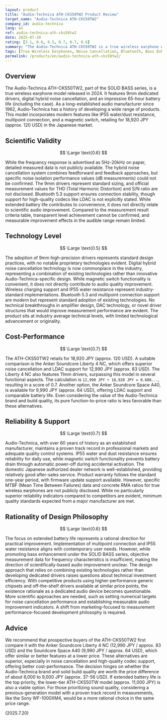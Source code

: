 ```yaml
---
layout: product
title: "Audio-Technica ATH-CKS50TW2 Product Review"
target_name: "Audio-Technica ATH-CKS50TW2"
company_id: audio-technica
lang: en
ref: audio-technica-ath-cks50tw2
date: 2025-07-20
rating: [3.1, 0.6, 0.5, 0.7, 0.7, 0.6]
summary: "The Audio-Technica ATH-CKS50TW2 is a true wireless earphone with 9mm drivers and hybrid noise cancellation. While it boasts an impressive battery life of up to 65 hours, its scientific audio improvement is limited, and more cost-effective alternatives are available."
tags: [True Wireless Earphones, Noise Cancellation, Bluetooth, Bass Enhancement, IP55]
permalink: /products/en/audio-technica-ath-cks50tw2/
---
```


## Overview

The Audio-Technica ATH-CKS50TW2, part of the SOLID BASS series, is a true wireless earphone model released in 2024. It features 9mm dedicated drivers, digital hybrid noise cancellation, and an impressive 65-hour battery life (including the case). As a long-established audio manufacturer since 1962, Audio-Technica has a history of developing a wide range of products. This model incorporates modern features like IP55 water/dust resistance, multipoint connection, and a magnetic switch, retailing for 18,920 JPY (approx. 120 USD) in the Japanese market.

## Scientific Validity

$$ \Large \text{0.6} $$

While the frequency response is advertised as 5Hz-20kHz on paper, detailed measured data is not publicly available. The hybrid noise cancellation system combines feedforward and feedback approaches, but specific noise isolation performance values (dB measurements) could not be confirmed. The 9mm drivers represent standard sizing, and official measurement values for THD (Total Harmonic Distortion) and S/N ratio are not disclosed. Bluetooth 5.3 support ensures connection stability, though support for high-quality codecs like LDAC is not explicitly stated. While extended battery life contributes to convenience, it does not directly relate to scientific audio improvement. Compared to the measurement result criteria table, transparent level achievement cannot be confirmed, and measurable improvement effects in the audible range remain limited.

## Technology Level

$$ \Large \text{0.5} $$

The adoption of 9mm high-precision drivers represents standard design practices, with no notable proprietary technologies evident. Digital hybrid noise cancellation technology is now commonplace in the industry, representing a combination of existing technologies rather than innovative Audio-Technica-specific design. While magnetic switch functionality is convenient, it does not directly contribute to audio quality improvement. Wireless charging support and IP55 water resistance represent industry-standard implementations. Bluetooth 5.3 and multipoint connection support are modern but represent standard adoption of existing technologies. No technical breakthroughs in amplifier design, DAC technology, or novel driver structures that would improve measurement performance are evident. The product sits at industry average technical levels, with limited technological advancement or originality.

## Cost-Performance

$$ \Large \text{0.7} $$

The ATH-CKS50TW2 retails for 18,920 JPY (approx. 120 USD). A suitable comparison is the Anker Soundcore Liberty 4 NC, which offers superior noise cancellation and LDAC support for 12,990 JPY (approx. 83 USD). The Liberty 4 NC also features 11mm drivers, surpassing this model in several functional aspects. The calculation is `12,990 JPY ÷ 18,920 JPY = 0.686...`, resulting in a score of 0.7. Another option, the Anker Soundcore Space A40, is available for 9,990 JPY (approx. 64 USD), offering LDAC support and comparable battery life. Even considering the value of the Audio-Technica brand and build quality, its pure function-to-price ratio is less favorable than these alternatives.

## Reliability & Support

$$ \Large \text{0.7} $$

Audio-Technica, with over 60 years of history as an established manufacturer, maintains a proven track record in professional markets and adequate quality control systems. IP55 water and dust resistance ensures reliability for daily use, while magnetic switch functionality prevents battery drain through automatic power-off during accidental activation. The domestic Japanese authorized dealer network is well-established, providing relatively good after-sales service. Product warranty follows the standard one-year period, with firmware update support available. However, specific MTBF (Mean Time Between Failures) data and concrete RMA ratios for true wireless earphones are not publicly disclosed. While no particularly superior reliability indicators compared to competitors are evident, minimum quality standards expected from a major manufacturer are met.

## Rationality of Design Philosophy

$$ \Large \text{0.6} $$

The focus on extended battery life represents a rational direction for practical improvement. Implementation of multipoint connection and IP55 water resistance aligns with contemporary user needs. However, while promoting bass enhancement under the SOLID BASS series, objective measurement data for frequency characteristics is insufficient, making the direction of scientifically-based audio improvement unclear. The design approach that relies on combining existing technologies rather than developing dedicated drivers raises questions about technical investment efficiency. With competitive products using higher-performance generic chipsets and off-the-shelf drivers available at similar price points, the existence rationale as a dedicated audio device becomes questionable. More scientific approaches are needed, such as setting numerical targets for noise cancellation performance and establishing measurable audio improvement indicators. A shift from marketing-focused to measurement performance-focused development philosophy is required.

## Advice

We recommend that prospective buyers of the ATH-CKS50TW2 first compare it with the Anker Soundcore Liberty 4 NC (12,990 JPY / approx. 83 USD) and the Soundcore Space A40 (9,990 JPY / approx. 64 USD), which offer similar or better features at a lower price. These alternatives are superior, especially in noise cancellation and high-quality codec support, offering better cost-performance. The decision hinges on whether the Audio-Technica brand and solid build quality are worth the price difference of about 6,000 to 9,000 JPY (approx. 37-56 USD). If extended battery life is the top priority, the lower-tier ATH-CKS50TW model (approx. 11,000 JPY) is also a viable option. For those prioritizing sound quality, considering a previous-generation model with a proven track record in measurements, like the Sony WF-1000XM4, would be a more rational choice in the same price range.

(2025.7.20)